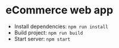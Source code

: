 # eCommerce web app

- Install dependencies: `npm run install`
- Build project: `npm run build`
- Start server: `npm start`
